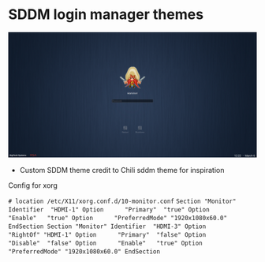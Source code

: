 # SDDM login manager themes 
![Image of Lockscreen](preview.png)

* Custom SDDM theme credit to Chili sddm theme for inspiration

Config for xorg

`# location /etc/X11/xorg.conf.d/10-monitor.conf`
`Section "Monitor"
Identifier  "HDMI-1"
Option      "Primary"  "true"
Option      "Enable"   "true"
Option      "PreferredMode" "1920x1080x60.0"
EndSection
Section "Monitor"
Identifier  "HDMI-3"
Option      "RightOf" "HDMI-1"
Option      "Primary"  "false"
Option      "Disable"  "false"
Option      "Enable"   "true"
Option      "PreferredMode" "1920x1080x60.0"
EndSection
`

